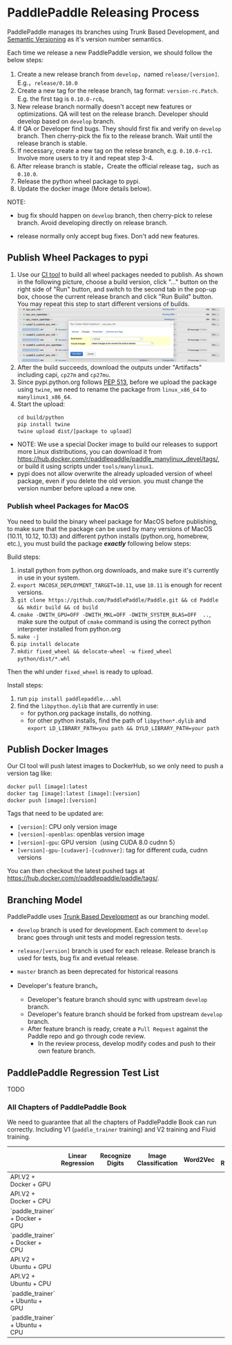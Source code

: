 # PaddlePaddle Releasing Process

PaddlePaddle manages its branches using Trunk Based Development, and [Semantic Versioning](http://semver.org/) as it's version number semantics.

Each time we release a new PaddlePaddle version, we should follow the below steps:

1. Create a new release branch from `develop`，named `release/[version]`. E.g.，`release/0.10.0`
2. Create a new tag for the release branch, tag format: `version-rc.Patch`. E.g. the first tag is `0.10.0-rc0`。
3. New release branch normally doesn't accept new features or optimizations. QA will test on the release branch. Developer should develop based on `develop` branch.
4. If QA or Developer find bugs. They should first fix and verify on `develop` branch. Then cherry-pick the fix to the release branch. Wait until the release branch is stable.
5. If necessary, create a new tag on the relese branch, e.g. `0.10.0-rc1`. Involve more users to try it and repeat step 3-4.
6. After release branch is stable，Create the official release tag，such as `0.10.0`.
7. Release the python wheel package to pypi.
8. Update the docker image (More details below).

NOTE:

* bug fix should happen on `develop` branch, then cherry-pick to relese branch. Avoid developing directly on release branch.

* release normally only accept bug fixes. Don't add new features.


## Publish Wheel Packages to pypi

1. Use our [CI tool](https://paddleci.ngrok.io/project.html?projectId=Manylinux1&tab=projectOverview)
   to build all wheel packages needed to publish. As shown in the following picture, choose a build
     version, click "..." button on the right side of "Run" button, and switch to the second tab in the
pop-up box, choose the current release branch and click "Run Build" button. You may repeat this
     step to start different versions of builds.
    <img src="https://raw.githubusercontent.com/PaddlePaddle/Paddle/develop/doc/fluid/images/ci_build_whl.png">
1. After the build succeeds, download the outputs under "Artifacts" including capi, `cp27m` and `cp27mu`.
1. Since pypi.python.org follows [PEP 513](https://www.python.org/dev/peps/pep-0513), before we
     upload the package using `twine`, we need to rename the package from `linux_x86_64` to
     `manylinux1_x86_64`.
1. Start the upload:
     ```
     cd build/python
     pip install twine
     twine upload dist/[package to upload]
     ```

* NOTE: We use a special Docker image to build our releases to support more Linux distributions, you can
  download it from https://hub.docker.com/r/paddlepaddle/paddle_manylinux_devel/tags/, or build it using
    scripts under `tools/manylinux1`.
* pypi does not allow overwrite the already uploaded version of wheel package, even if you delete the
  old version. you must change the version number before upload a new one.

### Publish wheel Packages for MacOS

You need to build the binary wheel package for MacOS before publishing, to
make sure that the package can be used by many versions of MacOS
(10.11, 10.12, 10.13) and different python installs (python.org, homebrew, etc.),
you must build the package ***exactly*** following below steps:

Build steps:

1. install python from python.org downloads, and make sure it's currently in use
   in your system.
1. `export MACOSX_DEPLOYMENT_TARGET=10.11`, use `10.11` is enough for recent versions.
1. `git clone https://github.com/PaddlePaddle/Paddle.git && cd Paddle && mkdir build && cd build`
1. `cmake -DWITH_GPU=OFF -DWITH_MKL=OFF -DWITH_SYSTEM_BLAS=OFF  ..`, make sure the output of `cmake` command is using the correct python interpreter installed from python.org
1. `make -j`
1. `pip install delocate`
1. `mkdir fixed_wheel && delocate-wheel -w fixed_wheel python/dist/*.whl`

Then the whl under `fixed_wheel` is ready to upload.

Install steps:

1. run `pip install paddlepaddle...whl`
1. find the `libpython.dylib` that are currently in use:
    - for python.org package installs, do nothing.
    - for other python installs, find the path of `libpython*.dylib` and `export LD_LIBRARY_PATH=you path && DYLD_LIBRARY_PATH=your path`

## Publish Docker Images

Our CI tool will push latest images to DockerHub, so we only need to push a version tag like:

```
docker pull [image]:latest
docker tag [image]:latest [image]:[version]
docker push [image]:[version]
```

Tags that need to be updated are:
* `[version]`: CPU only version image
* `[version]-openblas`: openblas version image
* `[version]-gpu`: GPU version（using CUDA 8.0 cudnn 5）
* `[version]-gpu-[cudaver]-[cudnnver]`: tag for different cuda, cudnn versions

You can then checkout the latest pushed tags at https://hub.docker.com/r/paddlepaddle/paddle/tags/.

## Branching Model

PaddlePaddle uses [Trunk Based Development](https://trunkbaseddevelopment.com/) as our branching model.

* `develop` branch is used for development. Each comment to `develop` branc goes through unit tests and model regression tests.
* `release/[version]` branch is used for each release. Release branch is used for tests, bug fix and evetual release.
* `master` branch as been deprecated for historical reasons

* Developer's feature branch。
	* Developer's feature branch should sync with upstream `develop` branch.
	* Developer's feature branch should be forked from upstream `develop` branch.
	* After feature branch is ready, create a `Pull Request` against the Paddle repo and go through code review.
	   * In the review process, develop modify codes and push to their own feature branch.

## PaddlePaddle Regression Test List

TODO

### All Chapters of PaddlePaddle Book

We need to guarantee that all the chapters of PaddlePaddle Book can run correctly. Including
V1 (`paddle_trainer` training) and V2 training and Fluid training.

<table>
<thead>
<tr>
<th></th>
<th>Linear Regression</th>
<th>Recognize Digits</th>
<th>Image Classification</th>
<th>Word2Vec</th>
<th>Personalized Recommendation</th>
<th>Sentiment Analysis</th>
<th>Semantic Role Labeling</th>
<th>Machine Translation</th>
</tr>
</thead>

<tbody>
<tr>
<td>API.V2 + Docker + GPU </td>
<td>  </td>
<td> </td>
<td>  </td>
<td> </td>
<td>  </td>
<td> </td>
<td>  </td>
<td> </td>
</tr>

<tr>
<td> API.V2 + Docker + CPU </td>
<td>  </td>
<td> </td>
<td>  </td>
<td> </td>
<td>  </td>
<td> </td>
<td>  </td>
<td> </td>
</tr>

<tr>
<td>`paddle_trainer` + Docker + GPU </td>
<td>  </td>
<td> </td>
<td>  </td>
<td> </td>
<td>  </td>
<td> </td>
<td>  </td>
<td> </td>
</tr>

<tr>
<td>`paddle_trainer` + Docker + CPU </td>
<td>  </td>
<td> </td>
<td>  </td>
<td> </td>
<td>  </td>
<td> </td>
<td>  </td>
<td> </td>
</tr>

<tr>
<td> API.V2 + Ubuntu + GPU</td>
<td>  </td>
<td> </td>
<td>  </td>
<td> </td>
<td>  </td>
<td> </td>
<td>  </td>
<td> </td>
</tr>

<tr>
<td>API.V2 + Ubuntu + CPU </td>
<td>  </td>
<td> </td>
<td>  </td>
<td> </td>
<td>  </td>
<td> </td>
<td>  </td>
<td> </td>
</tr>

<tr>
<td> `paddle_trainer` + Ubuntu + GPU</td>
<td>  </td>
<td> </td>
<td>  </td>
<td> </td>
<td>  </td>
<td> </td>
<td>  </td>
<td> </td>
</tr>

<tr>
<td> `paddle_trainer` + Ubuntu + CPU</td>
<td>  </td>
<td> </td>
<td>  </td>
<td> </td>
<td>  </td>
<td> </td>
<td>  </td>
<td> </td>
</tr>
</tbody>
</table>
